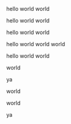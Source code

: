 hello world world

hello world world

hello world world

hello world world
world

hello world world

world

ya

world

world

ya
